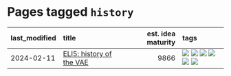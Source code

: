 # Pages tagged `history`

|last_modified|title|est. idea maturity|tags
|:---|:---|---:|:---|
|2024-02-11|[ELI5: history of the VAE](../ufldl_history.md)|9866|[![](https://img.shields.io/badge/tag-education-c6963e)](../tags/education.md) [![](https://img.shields.io/badge/tag-feature_learning-6013c8)](../tags/feature_learning.md) [![](https://img.shields.io/badge/tag-history-e3be61)](../tags/history.md) [![](https://img.shields.io/badge/tag-history_of_science-e9b626)](../tags/history_of_science.md) [![](https://img.shields.io/badge/tag-publication-3f9741)](../tags/publication.md) [![](https://img.shields.io/badge/tag-vae-1614f8)](../tags/vae.md)|